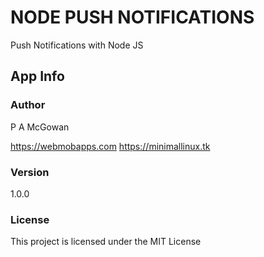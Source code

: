 # NODE PUSH NOTIFICATIONS

Push Notifications with Node JS

## App Info

### Author

P A McGowan

https://webmobapps.com
https://minimallinux.tk

### Version

1.0.0

### License

This project is licensed under the MIT License
